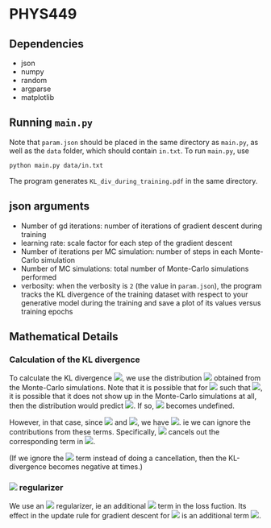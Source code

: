 # PHYS449

## Dependencies

- json
- numpy
- random
- argparse
- matplotlib

## Running `main.py`

Note that `param.json` should be placed in the same directory as `main.py`, as well as the `data` folder, which should contain `in.txt`. To run `main.py`, use

```sh
python main.py data/in.txt
```
The program generates `KL_div_during_training.pdf` in the same directory.

## json arguments
- Number of gd iterations: number of iterations of gradient descent during training
- learning rate: scale factor for each step of the gradient descent
- Number of iterations per MC simulation: number of steps in each Monte-Carlo simulation
- Number of MC simulations: total number of Monte-Carlo simulations performed
- verbosity: when the verbosity is `2` (the value in `param.json`), the program tracks the KL divergence of the
training dataset with respect to your generative model during the training and
save a plot of its values versus training epochs

## Mathematical Details
### Calculation of the KL divergence

To calculate the KL divergence <img src="https://render.githubusercontent.com/render/math?math=\mathrm{KL}(p|p_\lambda)=\sum_{x\in\Omega}p(x)\log{\frac{p(x)}{p_\lambda(x)}}=\sum_{x\in\Omega}p(x)\log{p(x)}-\sum_{x\in\Omega}p(x)\log{p_\lambda(x)}\approx\sum_{x\in\Omega}p_D(x)\log{p_D(x)}-\sum_{x\in\Omega}p_D(x)\log{p_\lambda(x)}">, we use the distribution <img src="https://render.githubusercontent.com/render/math?math=p_\lambda(x)"> obtained from the Monte-Carlo simulations. Note that it is possible that for <img src="https://render.githubusercontent.com/render/math?math=x\in\Omega"> such that <img src="https://render.githubusercontent.com/render/math?math=p_\lambda(x)\approx0">, it is possible that it does not show up in the Monte-Carlo simulations at all, then the distribution would predict <img src="https://render.githubusercontent.com/render/math?math=p_\lambda(x)=0">. If so, <img src="https://render.githubusercontent.com/render/math?math=p_D(x)\log{p_\lambda(x)}">
becomes undefined.

However, in that case, since <img src="https://render.githubusercontent.com/render/math?math=p_D(x)\approx p_\lambda(x)\approx0"> and <img src="https://render.githubusercontent.com/render/math?math=\lim_{p\rightarrow0}p\log{p}=0">, we have <img src="https://render.githubusercontent.com/render/math?math=p_D(x)\log{p_\lambda(x)}\approx p_D(x)\log{p_D(x)}\approx0">. ie we can ignore the contributions from these terms. Specifically, <img src="https://render.githubusercontent.com/render/math?math=p_D(x)\log{p_\lambda(x)}\approx p_D(x)\log{p_D(x)}"> cancels out the corresponding term in <img src="https://render.githubusercontent.com/render/math?math=\sum_{x\in\Omega}p_D(x)\log{p_D(x)}">.

(If we ignore the <img src="https://render.githubusercontent.com/render/math?math=p_D(x)\log{p_\lambda(x)}"> term instead of doing a cancellation, then the KL-divergence becomes negative at times.)

### <img src="https://render.githubusercontent.com/render/math?math=L^2"> regularizer

We use an <img src="https://render.githubusercontent.com/render/math?math=L^2"> regularizer, ie an additional <img src="https://render.githubusercontent.com/render/math?math=\lambda\sum_{i=0}^n w_{i}^2"> term in the loss fuction. Its effect in the update rule for gradient descent for <img src="https://render.githubusercontent.com/render/math?math=w_j"> is an additional term <img src="https://render.githubusercontent.com/render/math?math=-\frac{\partial}{\partial w_j}(\lambda\sum_{i=0}^n w_{i}^2)=-2\lambda w_j">.
